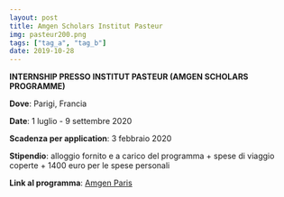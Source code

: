 ```yaml
---
layout: post
title: Amgen Scholars Institut Pasteur
img: pasteur200.png
tags: ["tag_a", "tag_b"]
date: 2019-10-28
---
```


**INTERNSHIP PRESSO INSTITUT PASTEUR (AMGEN SCHOLARS PROGRAMME)**

**Dove**: Parigi, Francia 

**Date**: 1 luglio - 9 settembre 2020

**Scadenza per application**: 3 febbraio 2020

**Stipendio**: alloggio fornito e a carico del programma + spese di viaggio coperte + 1400 euro per le spese personali

**Link al programma**: [Amgen Paris](https://www.pasteur.fr/en/education/programs-and-courses/internships-and-pre-doctoral-programs/amgen-scholars-program)
